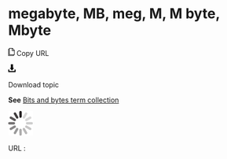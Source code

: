 # megabyte, MB, meg, M, M byte, Mbyte

![Copy URL](media/megabyte/Copy.png)
Copy URL

![Download](media/megabyte/Download.png)

Download topic

**See** [Bits and bytes term collection](https://worldready.cloudapp.net/Styleguide/Read?id=2700&topicid=26920)

![In progress](media/megabyte/activity-large.gif)

URL :
